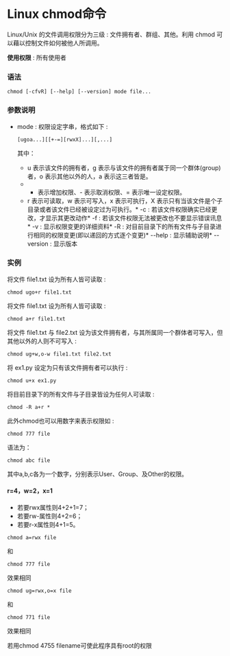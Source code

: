 
# Linux chmod命令



Linux/Unix 的文件调用权限分为三级 : 文件拥有者、群组、其他。利用 chmod 可以藉以控制文件如何被他人所调用。

**使用权限** : 所有使用者

### 语法

```
chmod [-cfvR] [--help] [--version] mode file...
```

### 参数说明

*   mode : 权限设定字串，格式如下 :

    ```
    [ugoa...][[+-=][rwxX]...][,...]
    ```

    其中：
    *   u 表示该文件的拥有者，g 表示与该文件的拥有者属于同一个群体(group)者，o 表示其他以外的人，a 表示这三者皆是。
    *   + 表示增加权限、- 表示取消权限、= 表示唯一设定权限。
    *   r 表示可读取，w 表示可写入，x 表示可执行，X 表示只有当该文件是个子目录或者该文件已经被设定过为可执行。*   -c : 若该文件权限确实已经更改，才显示其更改动作*   -f : 若该文件权限无法被更改也不要显示错误讯息*   -v : 显示权限变更的详细资料*   -R : 对目前目录下的所有文件与子目录进行相同的权限变更(即以递回的方式逐个变更)*   --help : 显示辅助说明*   --version : 显示版本

### 实例

将文件 file1.txt 设为所有人皆可读取 :

```
chmod ugo+r file1.txt
```

将文件 file1.txt 设为所有人皆可读取 :

```
chmod a+r file1.txt
```

将文件 file1.txt 与 file2.txt 设为该文件拥有者，与其所属同一个群体者可写入，但其他以外的人则不可写入 :

```
chmod ug+w,o-w file1.txt file2.txt
```

将 ex1.py 设定为只有该文件拥有者可以执行 :

```
chmod u+x ex1.py
```

将目前目录下的所有文件与子目录皆设为任何人可读取 :

```
chmod -R a+r *
```

此外chmod也可以用数字来表示权限如 :

```
chmod 777 file
```

语法为：

```
chmod abc file
```

其中a,b,c各为一个数字，分别表示User、Group、及Other的权限。

#### r=4，w=2，x=1

*   若要rwx属性则4+2+1=7；
*   若要rw-属性则4+2=6；
*   若要r-x属性则4+1=5。

```
chmod a=rwx file
```

和

```
chmod 777 file
```

效果相同

```
chmod ug=rwx,o=x file
```

和

```
chmod 771 file
```

效果相同

若用chmod 4755 filename可使此程序具有root的权限



